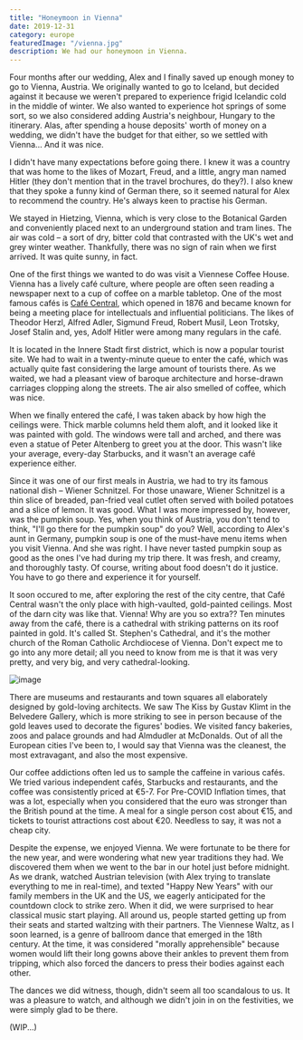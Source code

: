```yaml
---
title: "Honeymoon in Vienna"
date: 2019-12-31
category: europe
featuredImage: "/vienna.jpg"
description: We had our honeymoon in Vienna.
---
```


Four months after our wedding, Alex and I finally saved up enough money to go to Vienna, Austria. We originally wanted to go to Iceland, but decided against it because we weren't prepared to experience frigid Icelandic cold in the middle of winter. We also wanted to experience hot springs of some sort, so we also considered adding Austria's neighbour, Hungary to the itinerary. Alas, after spending a house deposits' worth of money on a wedding, we didn't have the budget for that either, so we settled with Vienna... And it was nice.

I didn't have many expectations before going there. I knew it was a country that was home to the likes of Mozart, Freud, and a little, angry man named Hitler (they don't mention that in the travel brochures, do they?). I also knew that they spoke a funny kind of German there, so it seemed natural for Alex to recommend the country. He's always keen to practise his German.

We stayed in Hietzing, Vienna, which is very close to the Botanical Garden and conveniently placed next to an underground station and tram lines. The air was cold – a sort of dry, bitter cold that contrasted with the UK's wet and grey winter weather. Thankfully, there was no sign of rain when we first arrived. It was quite sunny, in fact.

One of the first things we wanted to do was visit a Viennese Coffee House. Vienna has a lively café culture, where people are often seen reading a newspaper next to a cup of coffee on a marble tabletop. One of the most famous cafés is [Café Central](https://cafecentral.wien/en/), which opened in 1876 and became known for being a meeting place for intellectuals and influential politicians. The likes of Theodor Herzl, Alfred Adler, Sigmund Freud, Robert Musil, Leon Trotsky, Josef Stalin and, yes, Adolf Hitler were among many regulars in the café.

It is located in the Innere Stadt first district, which is now a popular tourist site. We had to wait in a twenty-minute queue to enter the café, which was actually quite fast considering the large amount of tourists there. As we waited, we had a pleasant view of baroque architecture and horse-drawn carriages clopping along the streets. The air also smelled of coffee, which was nice.

When we finally entered the café, I was taken aback by how high the ceilings were. Thick marble columns held them aloft, and it looked like it was painted with gold. The windows were tall and arched, and there was even a statue of Peter Altenberg to greet you at the door. This wasn't like your average, every-day Starbucks, and it wasn't an average café experience either.

Since it was one of our first meals in Austria, we had to try its famous national dish – Wiener Schnitzel. For those unaware, Wiener Schnitzel is a thin slice of breaded, pan-fried veal cutlet often served with boiled potatoes and a slice of lemon. It was good. What I was more impressed by, however, was the pumpkin soup. Yes, when you think of Austria, you don't tend to think, "I'll go there for the pumpkin soup" do you? Well, according to Alex's aunt in Germany, pumpkin soup is one of the must-have menu items when you visit Vienna. And she was right. I have never tasted pumpkin soup as good as the ones I've had during my trip there. It was fresh, and creamy, and thoroughly tasty. Of course, writing about food doesn't do it justice. You have to go there and experience it for yourself.

It soon occured to me, after exploring the rest of the city centre, that Café Central wasn't the only place with high-vaulted, gold-painted ceilings. Most of the darn city was like that. Vienna! Why are you so extra?? Ten minutes away from the café, there is a cathedral with striking patterns on its roof painted in gold. It's called St. Stephen's Cathedral, and it's the mother church of the Roman Catholic Archdiocese of Vienna. Don't expect me to go into any more detail; all you need to know from me is that it was very pretty, and very big, and very cathedral-looking.

![image](/vienna-st-stephens-cathedral.jpg)

There are museums and restaurants and town squares all elaborately designed by gold-loving architects. We saw The Kiss by Gustav Klimt in the Belvedere Gallery, which is more striking to see in person because of the gold leaves used to decorate the figures' bodies. We visited fancy bakeries, zoos and palace grounds and had Almdudler at McDonalds. Out of all the European cities I've been to, I would say that Vienna was the cleanest, the most extravagant, and also the most expensive.

Our coffee addictions often led us to sample the caffeine in various cafés. We tried various independent cafés, Starbucks and restaurants, and the coffee was consistently priced at €5-7. For Pre-COVID Inflation times, that was a lot, especially when you considered that the euro was stronger than the British pound at the time. A meal for a single person cost about €15, and tickets to tourist attractions cost about €20. Needless to say, it was not a cheap city.

Despite the expense, we enjoyed Vienna. We were fortunate to be there for the new year, and were wondering what new year traditions they had. We discovered them when we went to the bar in our hotel just before midnight. As we drank, watched Austrian television (with Alex trying to translate everything to me in real-time), and texted "Happy New Years" with our family members in the UK and the US, we eagerly anticipated for the countdown clock to strike zero. When it did, we were surprised to hear classical music start playing. All around us, people started getting up from their seats and started waltzing with their partners. The Viennese Waltz, as I soon learned, is a genre of ballroom dance that emerged in the 18th century. At the time, it was considered "morally apprehensible" because women would lift their long gowns above their ankles to prevent them from tripping, which also forced the dancers to press their bodies against each other.

The dances we did witness, though, didn't seem all too scandalous to us. It was a pleasure to watch, and although we didn't join in on the festivities, we were simply glad to be there.


(WIP...)